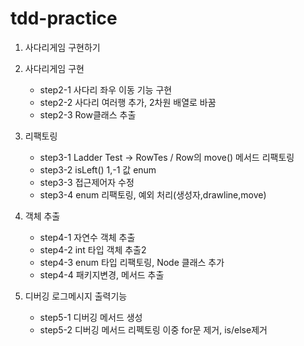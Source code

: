 # tdd-practice
1. 사다리게임 구현하기
2. 사다리게임 구현
   - step2-1 사다리 좌우 이동 기능 구현
   - step2-2 사다리 여러행 추가, 2차원 배열로 바꿈
   - step2-3 Row클래스 추출
3. 리팩토링
   - step3-1 Ladder Test -> RowTes / Row의 move() 메서드 리팩토링
   - step3-2 isLeft() 1,-1 값 enum
   - step3-3 접근제어자 수정
   - step3-4 enum 리팩토링, 예외 처리(생성자,drawline,move)
   
4. 객체 추출
   - step4-1 자연수 객체 추출
   - step4-2 int 타입 객체 추출2
   - step4-3 enum 타입 리팩토링, Node 클래스 추가 
   - step4-4 패키지변경, 메서드 추출 

5. 디버깅 로그메시지 출력기능
   - step5-1 디버깅 메서드 생성
   - step5-2 디버깅 메서드 리펙토링 이중 for문 제거, is/else제거
   